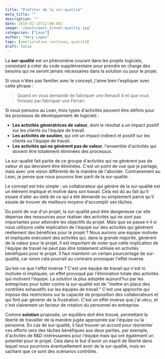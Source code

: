 ```yaml
---
title: "Profiter de la sur-qualité"
meta_title: ""
description: ""
date: 2019-02-15T12:00:00Z
image: "/posts/post_3/over-quality.jpg"
categories: ["Lean"]
author: "Hery Lopez"
tags: [amelioration continue, qualite]
draft: false
---
```


La **sur-qualité** est un phénomène courant dans les projets logiciels, consistant à créer du code supplémentaire pour prendre en charge des besoins qui ne seront jamais nécessaires dans la solution ou pour le projet.

Si vous n'êtes pas familier avec le concept, j'aime bien l'expliquer avec cette phrase :

> Quand on vous demande de fabriquer une Renault 4 et que vous finissez par fabriquer une Ferrari.

Si nous pensons au Lean, trois types d'activités peuvent être définis pour les processus de développement de logiciels :

- **Les activités génératrices de valeur**, dont le résultat a un impact positif sur les clients ou l'équipe de travail.
- **Les activités de soutien**, qui ont un impact indirect et positif sur les clients ou l'équipe de travail.
- **Les activités qui ne génèrent pas de valeur**, l'ensemble d'activités qui doivent être totalement éliminées des processus.

La sur-qualité fait partie de ce groupe d'activités qui ne génèrent pas de valeur et qui devraient être éliminées. C'est un point de vue que je partage, mais avec une vision différente de la manière de l'aborder. Contrairement au Lean, je pense que nous pouvons tirer parti de la sur-qualité.

Le concept est très simple : un collaborateur qui génère de la sur-qualité est un élément impliqué et motivé dans son travail. Cela est dû au fait qu'il essaie d'aller au-delà de ce qui a été demandé ou simplement parce qu'il essaie de trouver de meilleurs moyens d'accomplir ses tâches.

Du point de vue d'un projet, la sur-qualité peut être dangereuse car elle dépense des ressources pour réaliser des activités qui ne sont pas importantes pour atteindre les objectifs du projet. Mais que se passe-t-il si nous utilisons cette implication de l'équipe sur des activités qui génèrent réellement des bénéfices pour le projet ? Nous aurions une équipe motivée et impliquée exécutant des activités qui, dans la grande majorité, génèrent de la valeur pour le projet. Il est important de noter que cette implication de l'équipe de travail ne peut pas être totalement utilisée en activités bénéfiques pour le projet. Il faut maintenir un certain pourcentage de sur-qualité, car sinon cela pourrait au contraire provoquer l'effet inverse.

Qu'est-ce que l'effet inverse ? C'est une équipe de travail qui n'est ni motivée ni impliquée, un effet provoqué par l'élimination totale des activités qui motivent l'équipe. La solution la plus adoptée aujourd'hui par les entreprises pour lutter contre la sur-qualité est de "mettre en place des contrôles exhaustifs sur les équipes de travail." C'est une approche qui impose des restrictions sur la capacité de proposition des collaborateurs et qui finit par générer de la frustration. C'est un effet inverse que j'ai vécu, et c'est clairement un facteur de rotation du personnel en entreprise.

Comme **solution** proposée, un équilibre doit être trouvé, permettant la liberté de travailler de la manière jugée appropriée par l'équipe ou la personne. En cas de sur-qualité, il faut trouver un accord pour réorienter ces efforts vers des tâches bénéfiques aux deux parties, par exemple, d'activités de R&D intéressantes pour l'équipe mais qui ont également un potentiel pour le projet. Cela dans le but d'avoir un esprit de liberté dans lequel nous pourrions éventuellement avoir de la sur-qualité, mais en sachant que ce sont des scénarios contrôlés.